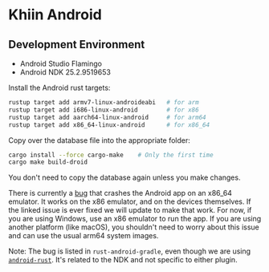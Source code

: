 # Khiin Android

## Development Environment

- Android Studio Flamingo
- Android NDK 25.2.9519653

Install the Android rust targets:

```bash
rustup target add armv7-linux-androideabi   # for arm
rustup target add i686-linux-android        # for x86
rustup target add aarch64-linux-android     # for arm64
rustup target add x86_64-linux-android      # for x86_64
```

Copy over the database file into the appropriate folder:

```bash
cargo install --force cargo-make    # Only the first time
cargo make build-droid
```

You don't need to copy the database again unless you make changes.

There is currently a
[bug](https://github.com/mozilla/rust-android-gradle/issues/105) that crashes
the Android app on an x86_64 emulator. It works on the x86 emulator, and on the
devices themselves. If the linked issue is ever fixed we will update to make
that work. For now, if you are using Windows, use an x86 emulator to run the
app. If you are using another platform (like macOS), you shouldn't need to worry
about this issue and can use the usual arm64 system images.

Note: The bug is listed in `rust-android-gradle`, even though we are using
[`android-rust`](https://github.com/MatrixDev/GradleAndroidRustPlugin). It's
related to the NDK and not specific to either plugin.
